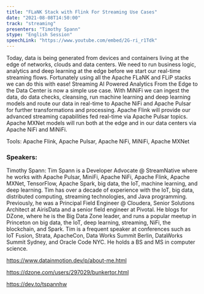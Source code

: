 ```yaml
---
title: "FLaNK Stack with Flink For Streaming Use Cases"
date: "2021-08-08T14:50:00" 
track: "streaming"
presenters: "Timothy Spann"
stype: "English Session"
speechLink: "https://www.youtube.com/embed/2G-ri_r1Tdk"
---
```

Today, data is being generated from devices and containers living at the edge of networks, clouds and data centers. We need to run business logic, analytics and deep learning at the edge before we start our real-time streaming flows. Fortunately using all the Apache FLaNK and FLiP stacks we can do this with ease! Streaming AI Powered Analytics From the Edge to the Data Center is now a simple use case. With MiNiFi we can ingest the data, do data checks, cleansing, run machine learning and deep learning models and route our data in real-time to Apache NiFi and Apache Pulsar for further transformations and processing. Apache Flink will provide our advanced streaming capabilities fed real-time via Apache Pulsar topics. Apache MXNet models will run both at the edge and in our data centers via Apache NiFi and MiNiFi.

Tools:
Apache Flink, Apache Pulsar, Apache NiFi, MiNiFi, Apache MXNet
 ### Speakers:
Timothy Spann: Tim Spann is a Developer Advocate @ StreamNative where he works with Apache Pulsar, MiniFi, Apache NiFi, Apache Flink, Apache MXNet, TensorFlow, Apache Spark, big data, the IoT, machine learning, and deep learning. Tim has over a decade of experience with the IoT, big data, distributed computing, streaming technologies, and Java programming. Previously, he was a Principal Field Engineer @ Cloudera, Senior Solutions Architect at AirisData and a senior field engineer at Pivotal. He blogs for DZone, where he is the Big Data Zone leader, and runs a popular meetup in Princeton on big data, the IoT, deep learning, streaming, NiFi, the blockchain, and Spark. Tim is a frequent speaker at conferences such as IoT Fusion, Strata, ApacheCon, Data Works Summit Berlin, DataWorks Summit Sydney, and Oracle Code NYC. He holds a BS and MS in computer science.

https://www.datainmotion.dev/p/about-me.html

https://dzone.com/users/297029/bunkertor.html

https://dev.to/tspannhw

